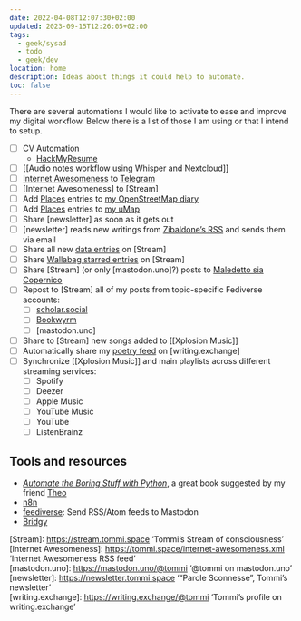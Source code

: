 ```yaml
---
date: 2022-04-08T12:07:30+02:00
updated: 2023-09-15T12:26:05+02:00
tags:
  - geek/sysad
  - todo
  - geek/dev
location: home
description: Ideas about things it could help to automate.
toc: false
---
```

There are several automations I would like to activate to ease and improve my digital workflow. Below there is a list of those I am using or that I intend to setup.

 - [ ] CV Automation
	 - [HackMyResume](https://github.com/hacksalot/HackMyResume 'HackMyResume on GitHub')
- [ ] [[Audio notes workflow using Whisper and Nextcloud]]
- [ ] [Internet Awesomeness](https://tommi.space/internet-awesomeness.xml 'Internet Awesomeness RSS feed') to [Telegram](https://t.me/internet_awesomeness 'Internet Awesomeness channel on Telegram')
- [ ] [Internet Awesomeness] to [Stream]
- [ ] Add [Places](https://tommi.space/places) entries to [my OpenStreetMap diary](https://osm.org/user/xplosionmind/diary 'xplosionmind’s  OpenStreetMap diary')
- [ ] Add [Places](https://tommi.space/places) entries to [my uMap](https://umap.openstreetmap.fr/en/map/around-the-world_593427 '“Around the World”, Tommi’s favorite places on uMap')
- [ ] Share [newsletter] as soon as it gets out
- [ ] [newsletter] reads new writings from [Zibaldone’s RSS](https://tommi.space/zibaldone.xml 'Zibaldone RSS feed') and sends them via email
- [ ] Share all new [data entries](https://codeberg.org/tommi/tommi.space/src/branch/main/data 'data folder in tommi.space repository') on [Stream]
- [ ] Share [Wallabag starred entries](https://inputs.tommi.space/tommi/UnqUGNFzghX3pTU/starred.xml 'starred feed from inputs.tommi.space') on [Stream]
- [ ] Share [Stream] (or only [mastodon.uno]?) posts to [Maledetto sia Copernico](https://t.me/maledettocopernico 'Maledetto sia Copernico Telegram Channel')
- [ ] Repost to [Stream] all of my posts from topic-specific Fediverse accounts:
	- [ ] [scholar.social](https://scholar.social/@tommi '@tommi on scholar.social')
	- [ ] [Bookwyrm](https://bookwyrm.social/user/tommi 'Tommi on bookwyrm.social')
	- [ ] [mastodon.uno]
- [ ] Share to [Stream] new songs added to [[Xplosion Music]]
- [ ] Automatically share my [poetry feed](https://tommi.space/poetry.xml 'Poetry feed from tommi.space') on [writing.exchange]
- [ ] Synchronize [[Xplosion Music]] and main playlists across different streaming services:
	- [ ] Spotify
	- [ ] Deezer
	- [ ] Apple Music
	- [ ] YouTube Music
	- [ ] YouTube
	- [ ] ListenBrainz

## Tools and resources

- <cite>[Automate the Boring Stuff with Python](https://automatetheboringstuff.com)</cite>, a great book suggested by my friend [Theo](https://nutcroft.com 'nutcroft, Theodore Keloglu’s personal website')
- [n8n](https://n8n.io 'n8n official website')
- [feediverse](https://github.com/edsu/feediverse 'feediverse on GitHub'): Send RSS/Atom feeds to Mastodon
- [Bridgy](https://brid.gy 'Bridgy official website')

[Stream]: https://stream.tommi.space ‘Tommi’s Stream of consciousness’  
[Internet Awesomeness]: https://tommi.space/internet-awesomeness.xml ‘Internet Awesomeness RSS feed’  
[mastodon.uno]: https://mastodon.uno/@tommi ‘@tommi on mastodon.uno’  
[newsletter]: https://newsletter.tommi.space ‘“Parole Sconnesse”, Tommi’s newsletter’  
[writing.exchange]: https://writing.exchange/@tommi ‘Tommi’s profile on writing.exchange’

